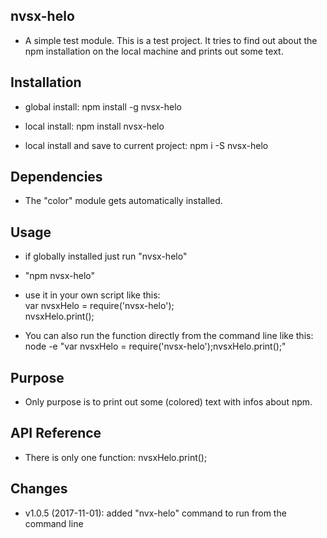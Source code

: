 ## nvsx-helo

* A simple test module. This is a test project. It tries to find out about the npm installation on the local machine and prints out some text.

## Installation

* global install: npm install -g nvsx-helo

* local install: npm install nvsx-helo

* local install and save to current project: npm i -S nvsx-helo

## Dependencies

* The "color" module gets automatically installed.

## Usage

* if globally installed just run "nvsx-helo"

* "npm nvsx-helo"

* use it in your own script like this:  
    var nvsxHelo = require('nvsx-helo');  
    nvsxHelo.print();

* You can also run the function directly from the command line like this:  
    node -e "var nvsxHelo =
    require('nvsx-helo');nvsxHelo.print();"

## Purpose

* Only purpose is to print out some (colored) text with infos about npm.

## API Reference

* There is only one function: nvsxHelo.print();

## Changes

* v1.0.5 (2017-11-01): added "nvx-helo" command to run from the command line
